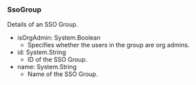 ### SsoGroup
Details of an SSO Group.

- isOrgAdmin: System.Boolean
  - Specifies whether the users in the group are org admins.
- id: System.String
  - ID of the SSO Group.
- name: System.String
  - Name of the SSO Group.
